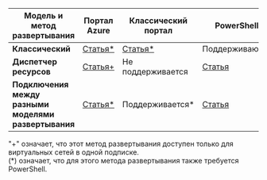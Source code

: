 | **Модель и метод развертывания** | **Портал Azure** | **Классический портал** | **PowerShell** |
| --- | --- | --- | --- |
| **Классический** |[Статья*](../articles/vpn-gateway/vpn-gateway-howto-vnet-vnet-portal-classic.md)|[Статья*](../articles/vpn-gateway/virtual-networks-configure-vnet-to-vnet-connection.md) |Поддерживаются |
| **Диспетчер ресурсов** |[Статья+](../articles/vpn-gateway/vpn-gateway-howto-vnet-vnet-resource-manager-portal.md) |Не поддерживается |[Статья](../articles/vpn-gateway/vpn-gateway-vnet-vnet-rm-ps.md) |
| **Подключения между разными моделями развертывания** |[Статья*](../articles/vpn-gateway/vpn-gateway-connect-different-deployment-models-portal.md) |Поддерживается* |[Статья](../articles/vpn-gateway/vpn-gateway-connect-different-deployment-models-powershell.md) |

"+" означает, что этот метод развертывания доступен только для виртуальных сетей в одной подписке.<br>
(*) означает, что для этого метода развертывания также требуется PowerShell.

